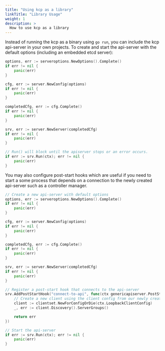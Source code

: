```yaml
---
title: "Using kcp as a library"
linkTitle: "Library Usage"
weight: 1
description: >
  How to use kcp as a library
---
```


Instead of running the kcp as a binary using `go run`, you can include the kcp api-server in your own projects. To create and start the api-server with the default options (including an embedded etcd server):

```go
options, err := serveroptions.NewOptions().Complete()
if err != nil {
    panic(err)
}

cfg, err := server.NewConfig(options)
if err != nil {
    panic(err)
}

completedCfg, err := cfg.Complete()
if err != nil {
    panic(err)
}

srv, err := server.NewServer(completedCfg)
if err != nil {
    panic(err)
}

// Run() will block until the apiserver stops or an error occurs.
if err := srv.Run(ctx); err != nil {
    panic(err)
}
```

You may also configure post-start hooks which are useful if you need to start a some process that depends on a connection to the newly created api-server such as a controller manager.

```go
// Create a new api-server with default options
options, err := serveroptions.NewOptions().Complete()
if err != nil {
    panic(err)
}

cfg, err := server.NewConfig(options)
if err != nil {
    panic(err)
}

completedCfg, err := cfg.Complete()
if err != nil {
    panic(err)
}

srv, err := server.NewServer(completedCfg)
if err != nil {
    panic(err)
}

// Register a post-start hook that connects to the api-server
srv.AddPostStartHook("connect-to-api", func(ctx genericapiserver.PostStartHookContext) error {
    // Create a new client using the client config from our newly created api-server
    client := clientset.NewForConfigOrDie(ctx.LoopbackClientConfig)
    _, err := client.Discovery().ServerGroups()

    return err
})

// Start the api-server
if err := srv.Run(ctx); err != nil {
    panic(err)
}
```
